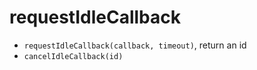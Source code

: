# requestIdleCallback

- `requestIdleCallback(callback, timeout)`, return an id
- `cancelIdleCallback(id)`